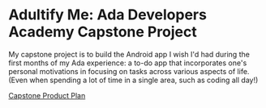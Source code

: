 # Adultify Me: Ada Developers Academy Capstone Project

My capstone project is to build the Android app I wish I'd had during the first months of my Ada experience: a to-do app that incorporates one's personal motivations in focusing on tasks across various aspects of life. (Even when spending a lot of time in a single area, such as coding all day!)

[Capstone Product Plan](https://gist.github.com/jmojennifer/3495ec4c4dceaa35852d130a4eceed74)
